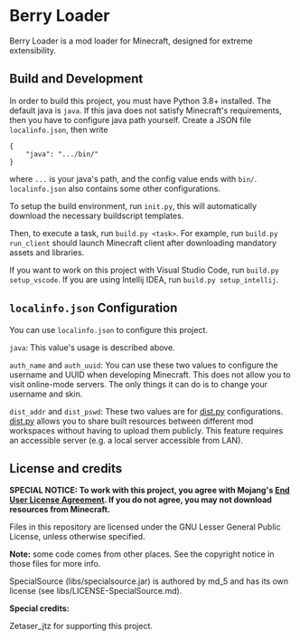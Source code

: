 # Berry Loader

Berry Loader is a mod loader for Minecraft, designed for extreme extensibility.

## Build and Development

In order to build this project, you must have Python 3.8+ installed.
The default java is `java`. If this java does not satisfy Minecraft's requirements, then
you have to configure java path yourself. Create a JSON file `localinfo.json`, then write
```
{
    "java": ".../bin/"
}
```
where `...` is your java's path, and the config value ends with `bin/`. `localinfo.json` also contains some other configurations.

To setup the build environment, run `init.py`, this will automatically download the necessary buildscript templates.

Then, to execute a task, run `build.py <task>`. For example,
run `build.py run_client` should launch Minecraft client after downloading mandatory assets and libraries.

If you want to work on this project with Visual Studio Code, run `build.py setup_vscode`. If you are using Intellij IDEA, run `build.py setup_intellij`.

## `localinfo.json` Configuration

You can use `localinfo.json` to configure this project.

`java`: This value's usage is described above.

`auth_name` and `auth_uuid`:
You can use these two values to configure the username and UUID when developing Minecraft.
This does not allow you to visit online-mode servers. The only things it can do is to change
your username and skin.

`dist_addr` and `dist_pswd`:
These two values are for [dist.py](https://github.com/azure-bluet/dist.py) configurations.
[dist.py](https://github.com/azure-bluet/dist.py) allows you to share built resources
between different mod workspaces without having to upload them publicly. This feature
requires an accessible server (e.g. a local server accessible from LAN).

## License and credits

**SPECIAL NOTICE: To work with this project, you agree with Mojang's [End User License Agreement](https://www.minecraft.net/en-us/eula). If you do not agree, you may not download
resources from Minecraft.**

Files in this repository are licensed under the GNU Lesser General Public License, unless otherwise specified.

**Note:**
some code comes from other places. See the copyright notice in those files for more info.

SpecialSource (libs/specialsource.jar) is authored by md_5 and has its own license (see libs/LICENSE-SpecialSource.md).

**Special credits:**

Zetaser_jtz for supporting this project.
